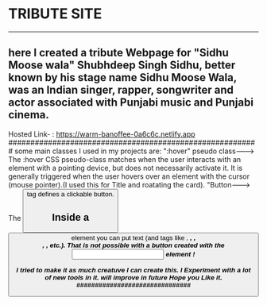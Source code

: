 # TRIBUTE SITE
-------------------------------------------------------
here I created a tribute Webpage for "Sidhu Moose wala"
Shubhdeep Singh Sidhu, better known by his stage name Sidhu Moose Wala, 
was an Indian singer, rapper, songwriter and actor associated with 
Punjabi music and Punjabi cinema.
--------------------------------------------------------
Hosted Link- : https://warm-banoffee-0a6c6c.netlify.app
#########################################################
some main classes I used in my projects are:
":hover" pseudo class--->
The :hover CSS pseudo-class matches when the user interacts with an element with a pointing device,
but does not necessarily activate it. It is generally triggered when the user hovers
over an element with the cursor (mouse pointer).(I used this for Title and roatating the card).
"Button--->
The <button> tag defines a clickable button.

Inside a <button> element you can put text (and tags like <i>, <b>, <strong>, <br>, <img>, etc.).
  That is not possible with a button created with the <input> element !
  ------------------------------------------------------
 I tried to make it as much creatuve I can create this.
I Experiment with a lot of new tools in it.
  will improve in future
Hope you Like it.
###############################



